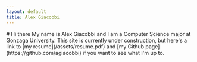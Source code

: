 ```yaml
---
layout: default
title: Alex Giacobbi
---
```

<link rel="stylesheet" href="/assets/css/styles.css">
# Hi there
My name is Alex Giacobbi and I am a Computer Science major at Gonzaga University.
This site is currently under construction, but here's a link to [my resume](/assets/resume.pdf) and
[my Github page](https://github.com/agiacobbi) if you want to see what I'm up to.